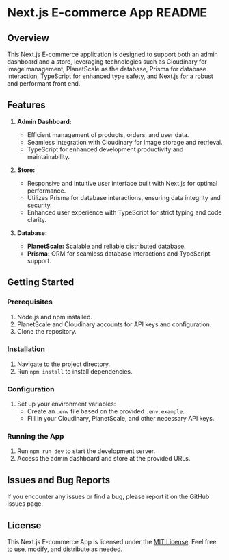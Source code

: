 # Next.js E-commerce App README

## Overview
This Next.js E-commerce application is designed to support both an admin dashboard and a store, leveraging technologies such as Cloudinary for image management, PlanetScale as the database, Prisma for database interaction, TypeScript for enhanced type safety, and Next.js for a robust and performant front end.

## Features

1. **Admin Dashboard:**
   - Efficient management of products, orders, and user data.
   - Seamless integration with Cloudinary for image storage and retrieval.
   - TypeScript for enhanced development productivity and maintainability.

2. **Store:**
   - Responsive and intuitive user interface built with Next.js for optimal performance.
   - Utilizes Prisma for database interactions, ensuring data integrity and security.
   - Enhanced user experience with TypeScript for strict typing and code clarity.

3. **Database:**
   - **PlanetScale:** Scalable and reliable distributed database.
   - **Prisma:** ORM for seamless database interactions and TypeScript support.

## Getting Started

### Prerequisites
1. Node.js and npm installed.
2. PlanetScale and Cloudinary accounts for API keys and configuration.
3. Clone the repository.

### Installation

1. Navigate to the project directory.
2. Run `npm install` to install dependencies.

### Configuration

1. Set up your environment variables:
   - Create an `.env` file based on the provided `.env.example`.
   - Fill in your Cloudinary, PlanetScale, and other necessary API keys.

### Running the App

1. Run `npm run dev` to start the development server.
2. Access the admin dashboard and store at the provided URLs.

## Issues and Bug Reports

If you encounter any issues or find a bug, please report it on the GitHub Issues page.

## License

This Next.js E-commerce App is licensed under the [MIT License](LICENSE). Feel free to use, modify, and distribute as needed.
